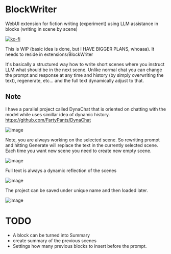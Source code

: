 # BlockWriter
WebUI extension for fiction writing (experiment) using LLM assistance in blocks (writing in scene by scene)

[![ko-fi](https://ko-fi.com/img/githubbutton_sm.svg)](https://ko-fi.com/Q5Q5MOB4M)


This is WIP (basic idea is done, but I HAVE BIGGER PLANS, whoaaa). It needs to reside in extensions/BlockWriter

It's basically a structured way how to write short scenes where you instruct LLM what should be in the next scene. Unlike normal chat you can change the prompt and response at any time and history (by simply overwriting the text), regenerate, etc... and the full text dynamically adjust to that.

## Note
I have a parallel project called DynaChat that is oriented on chatting with the model while uses simillar idea of dynamic history. https://github.com/FartyPants/DynaChat

![image](https://github.com/FartyPants/BlockWriter/assets/23346289/8b1639c6-4cd0-4542-9c28-4f07946b4f9d)

Note, you are always working on the selected scene. So rewriting prompt and hitting Generate will replace the text in the currently selected scene. Each time you want new scene you need to create new empty scene.

![image](https://github.com/FartyPants/BlockWriter/assets/23346289/b5baf84f-e3e8-40cd-8c82-5700bc363000)

Full text is always a dynamic reflection of the scenes

![image](https://github.com/FartyPants/BlockWriter/assets/23346289/c0bca09d-cb8a-4436-a8df-0eaee052fc45)


The project can be saved under unique name and then loaded later.

![image](https://github.com/FartyPants/BlockWriter/assets/23346289/2bce2bcf-0bc4-4f7b-ad84-d7333a5b6050)


# TODO
- A block can be turned into Summary
- create summary of the previous scenes
- Settings how many previous blocks to insert before the prompt.

